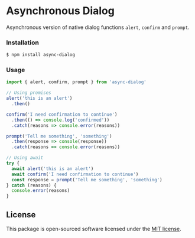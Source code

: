 # Asynchronous Dialog

Asynchronous version of native dialog functions `alert`, `confirm` and `prompt`.

### Installation

```bash
$ npm install async-dialog
```

### Usage

```js
import { alert, comfirm, prompt } from 'async-dialog'

// Using promises
alert('this is an alert')
  .then()

confirm('I need confirmation to continue')
  .then(() => console.log('confirmed'))
  .catch(reasons => console.error(reasons))

prompt('Tell me something', 'something')
  .then(response => console(response))
  .catch(reasons => console.error(reasons))

// Using await
try {
  await alert('this is an alert')
  await confirm('I need confirmation to continue')
  const response = prompt('Tell me something', 'something')
} catch (reasons) {
  console.error(reasons)
}
```

## License

This package is open-sourced software licensed under the [MIT license](http://opensource.org/licenses/MIT).

